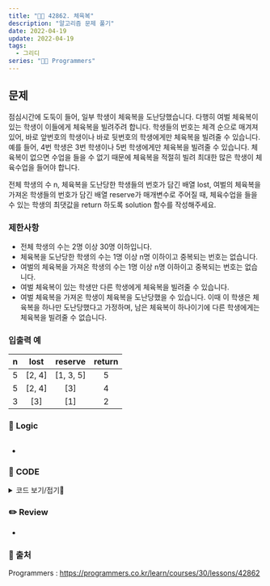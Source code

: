 ```yaml
---
title: "👩‍💻 42862. 체육복"
description: "알고리즘 문제 풀기"
date: 2022-04-19
update: 2022-04-19
tags:
  - 그리디
series: "👩‍💻 Programmers"
---
```


## 문제
점심시간에 도둑이 들어, 일부 학생이 체육복을 도난당했습니다. 다행히 여벌 체육복이 있는 학생이 이들에게 체육복을 빌려주려 합니다. 학생들의 번호는 체격 순으로 매겨져 있어, 바로 앞번호의 학생이나 바로 뒷번호의 학생에게만 체육복을 빌려줄 수 있습니다. 예를 들어, 4번 학생은 3번 학생이나 5번 학생에게만 체육복을 빌려줄 수 있습니다. 체육복이 없으면 수업을 들을 수 없기 때문에 체육복을 적절히 빌려 최대한 많은 학생이 체육수업을 들어야 합니다.

전체 학생의 수 n, 체육복을 도난당한 학생들의 번호가 담긴 배열 lost, 여벌의 체육복을 가져온 학생들의 번호가 담긴 배열 reserve가 매개변수로 주어질 때, 체육수업을 들을 수 있는 학생의 최댓값을 return 하도록 solution 함수를 작성해주세요.

### 제한사항
- 전체 학생의 수는 2명 이상 30명 이하입니다.
- 체육복을 도난당한 학생의 수는 1명 이상 n명 이하이고 중복되는 번호는 없습니다.
- 여벌의 체육복을 가져온 학생의 수는 1명 이상 n명 이하이고 중복되는 번호는 없습니다.
- 여벌 체육복이 있는 학생만 다른 학생에게 체육복을 빌려줄 수 있습니다.
- 여벌 체육복을 가져온 학생이 체육복을 도난당했을 수 있습니다. 이때 이 학생은 체육복을 하나만 도난당했다고 가정하며, 남은 체육복이 하나이기에 다른 학생에게는 체육복을 빌려줄 수 없습니다.


### 입출력 예
|n|lost|reserve|return|
|:---:|:---:|:---:|:---:|
|5|[2, 4]|[1, 3, 5]|5|
|5|[2, 4]|[3]|4|
|3|[3]|[1]|2|

### 📍 **Logic**

```java

```

- 
### 📄 **CODE**

<details>
  <summary>코드 보기/접기💫</summary>
    <div markdown="1">

	import java.util.*;

    class Solution {
        static int answer = 0;
        
        public int solution(int[] numbers, int target) {
            dfs(numbers, 0, target, numbers[0]);
            return answer;
        }
        
        private void dfs(int[] numbers, int idx, int target, int sum) {
            if (idx + 1 == numbers.length) {
                if (sum == target) answer++;
                return;
            }
            dfs(numbers, idx + 1, target, sum + numbers[idx + 1]);
            dfs(numbers, idx + 1, target, sum - numbers[idx + 1]);
        }
    }
  	</div>
</details>

### ✏️ **Review**
- 

### 📕 출처
Programmers : https://programmers.co.kr/learn/courses/30/lessons/42862
